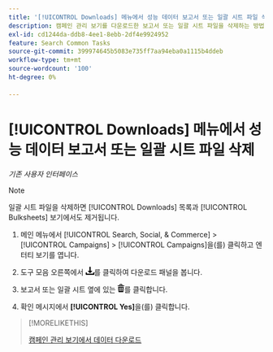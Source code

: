 ```yaml
---
title: '[!UICONTROL Downloads] 메뉴에서 성능 데이터 보고서 또는 일괄 시트 파일 삭제'
description: 캠페인 관리 보기를 다운로드한 보고서 또는 일괄 시트 파일을 삭제하는 방법을 알아봅니다.
exl-id: cd1244da-ddb8-4ee1-8ebb-2df4e9924952
feature: Search Common Tasks
source-git-commit: 399974645b5083e735ff7aa94eba0a1115b4ddeb
workflow-type: tm+mt
source-wordcount: '100'
ht-degree: 0%

---
```


# [!UICONTROL Downloads] 메뉴에서 성능 데이터 보고서 또는 일괄 시트 파일 삭제

*기존 사용자 인터페이스*

>[!NOTE]
>
>일괄 시트 파일을 삭제하면 [!UICONTROL Downloads] 목록과 [!UICONTROL Bulksheets] 보기에서도 제거됩니다.

1. 메인 메뉴에서 [!UICONTROL Search, Social, & Commerce] > [!UICONTROL Campaigns] > [!UICONTROL Campaigns]을(를) 클릭하고 엔터티 보기를 엽니다.

1. 도구 모음 오른쪽에서 ![보고서 다운로드](/help/search-social-commerce/assets/download.png "보고서 다운로드")를 클릭하여 다운로드 패널을 봅니다.

1. 보고서 또는 일괄 시트 옆에 있는 ![삭제](/help/search-social-commerce/assets/delete.png "삭제")를 클릭합니다.

1. 확인 메시지에서 **[!UICONTROL Yes]**&#x200B;을(를) 클릭합니다.

>[!MORELIKETHIS]
>
>[캠페인 관리 보기에서 데이터 다운로드](/help/search-social-commerce/common-tasks/navigation-editing-selection/download.md)
